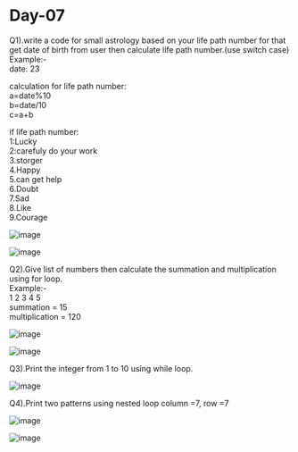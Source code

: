 # Day-07

Q1).write a code for small astrology based on your life path number for that get date of birth from user then calculate life path number.(use switch case)  
Example:-  
	date: 23  

 calculation for life path number:  
						a=date%10  
						b=date/10  
						c=a+b  
	
if life path number:  
					1:Lucky  
					2:carefuly do your work  
					3.storger  
					4.Happy  
					5.can get help  
					6.Doubt  
					7.Sad  
					8.Like  
					9.Courage  

![image](https://github.com/user-attachments/assets/aedf6a1f-74c9-4e88-ab33-a8fbb2244a7c)

![image](https://github.com/user-attachments/assets/dadb5358-8009-4cab-92bb-63d979f2330b)



Q2).Give list of numbers then calculate the summation and multiplication using for loop.  
Example:-  
	1 2 3 4 5  
		summation = 15  
		multiplication = 120   


![image](https://github.com/user-attachments/assets/f1a37774-06f1-4706-9f02-ae439a80e73b)

![image](https://github.com/user-attachments/assets/5de4cbb5-8ac6-4e18-8dd8-d6011b718812)


Q3).Print the integer from  1 to 10 using while loop.  

![image](https://github.com/user-attachments/assets/70f3af54-90df-4587-abd1-aa66d0b9876a)



Q4).Print two patterns using nested loop column =7, row =7  

  

![image](https://github.com/user-attachments/assets/6a9d1baf-a1e8-4792-b438-ff76c195a44a)

![image](https://github.com/user-attachments/assets/b5bc64da-ac83-4634-8bd7-dcb1d2d08462)

